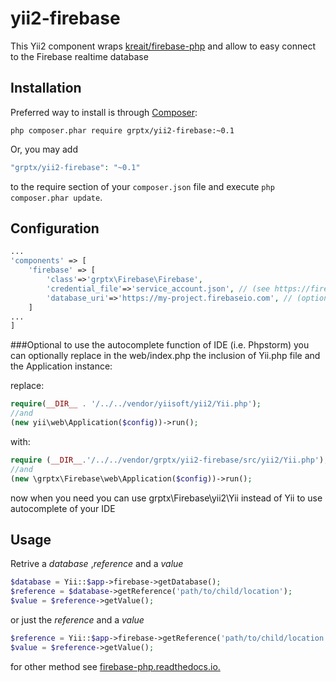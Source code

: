 # yii2-firebase

This Yii2 component wraps [kreait/firebase-php](https://github.com/kreait/firebase-php/) and allow to easy connect to the Firebase realtime database 

## Installation

Preferred way to install is through [Composer](https://getcomposer.org): 
```shell
php composer.phar require grptx/yii2-firebase:~0.1
```
Or, you may add

```php
"grptx/yii2-firebase": "~0.1"
```

to the require section of your `composer.json` file and execute `php composer.phar update`.

## Configuration

```php
...
'components' => [
    'firebase' => [
        'class'=>'grptx\Firebase\Firebase',
        'credential_file'=>'service_account.json', // (see https://firebase.google.com/docs/admin/setup#add_firebase_to_your_app)
        'database_uri'=>'https://my-project.firebaseio.com', // (optional)
    ]
...
]
```

###Optional
to use the autocomplete function of IDE (i.e. Phpstorm) you can optionally replace in the web/index.php the inclusion of Yii.php file and the Application instance:

replace:
```php
require(__DIR__ . '/../../vendor/yiisoft/yii2/Yii.php');
//and 
(new yii\web\Application($config))->run();
```
with:
```php
require (__DIR__.'/../../vendor/grptx/yii2-firebase/src/yii2/Yii.php');
//and
(new \grptx\Firebase\web\Application($config))->run();

```
now when you need you can use grptx\Firebase\yii2\Yii instead of Yii to use autocomplete of your IDE

## Usage

Retrive a _database_ ,_reference_ and a _value_
```php
$database = Yii::$app->firebase->getDatabase();
$reference = $database->getReference('path/to/child/location');
$value = $reference->getValue();
```

or just the _reference_ and a _value_

```php
$reference = Yii::$app->firebase->getReference('path/to/child/location');
$value = $reference->getValue();
```

for other method see [firebase-php.readthedocs.io.](https://firebase-php.readthedocs.io/en/latest/realtime-database.html)